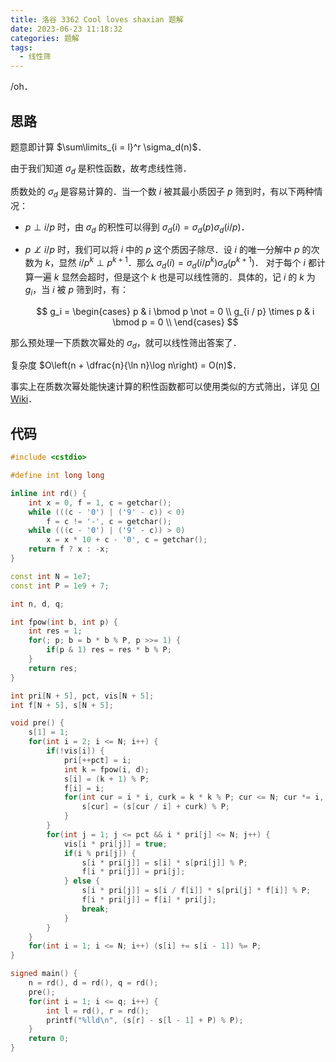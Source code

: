 ```yaml
---
title: 洛谷 3362 Cool loves shaxian 题解
date: 2023-06-23 11:18:32
categories: 题解
tags:
  - 线性筛
---
```


/oh．

<!-- more -->

## 思路

题意即计算 $\sum\limits_{i = l}^r \sigma_d(n)$．

由于我们知道 $\sigma_d$ 是积性函数，故考虑线性筛．

质数处的 $\sigma_d$ 是容易计算的．当一个数 $i$ 被其最小质因子 $p$ 筛到时，有以下两种情况：

- $p \perp i / p$ 时，由 $\sigma_d$ 的积性可以得到 $\sigma_d(i) = \sigma_d(p) \sigma_d(i / p)$．
- $p \not\perp i / p$ 时，我们可以将 $i$ 中的 $p$ 这个质因子除尽．设 $i$ 的唯一分解中 $p$ 的次数为 $k$，显然 $i / p^k \perp p^{k + 1}$．那么 $\sigma_d(i) = \sigma_d(i / p^k) \sigma_d(p^{k + 1})$．
  对于每个 $i$ 都计算一遍 $k$ 显然会超时，但是这个 $k$ 也是可以线性筛的．具体的，记 $i$ 的 $k$ 为 $g_i$，当 $i$ 被 $p$ 筛到时，有：

  $$
  g_i =
  \begin{cases}
    p & i \bmod p \not = 0 \\
    g_{i / p} \times p & i \bmod p = 0 \\
  \end{cases}
  $$

那么预处理一下质数次幂处的 $\sigma_d$，就可以线性筛出答案了．

复杂度 $O\left(n + \dfrac{n}{\ln n}\log n\right) = O(n)$．

事实上在质数次幂处能快速计算的积性函数都可以使用类似的方式筛出，详见 [OI Wiki](https://oi-wiki.org/math/number-theory/sieve/#%E4%B8%80%E8%88%AC%E7%9A%84%E7%A7%AF%E6%80%A7%E5%87%BD%E6%95%B0)．

## 代码

```cpp
#include <cstdio>

#define int long long

inline int rd() {
	int x = 0, f = 1, c = getchar();
	while (((c - '0') | ('9' - c)) < 0)
		f = c != '-', c = getchar();
	while (((c - '0') | ('9' - c)) > 0)
		x = x * 10 + c - '0', c = getchar();
	return f ? x : -x;
}

const int N = 1e7;
const int P = 1e9 + 7;

int n, d, q;

int fpow(int b, int p) {
	int res = 1;
	for(; p; b = b * b % P, p >>= 1) {
		if(p & 1) res = res * b % P;
	}
	return res;
}

int pri[N + 5], pct, vis[N + 5];
int f[N + 5], s[N + 5];

void pre() {
	s[1] = 1;
	for(int i = 2; i <= N; i++) {
		if(!vis[i]) {
			pri[++pct] = i;
			int k = fpow(i, d);
			s[i] = (k + 1) % P;
			f[i] = i;
			for(int cur = i * i, curk = k * k % P; cur <= N; cur *= i, (curk *= k) %= P) {
				s[cur] = (s[cur / i] + curk) % P;
			}
		}
		for(int j = 1; j <= pct && i * pri[j] <= N; j++) {
			vis[i * pri[j]] = true;
			if(i % pri[j]) {
				s[i * pri[j]] = s[i] * s[pri[j]] % P;
				f[i * pri[j]] = pri[j];
			} else {
				s[i * pri[j]] = s[i / f[i]] * s[pri[j] * f[i]] % P;
				f[i * pri[j]] = f[i] * pri[j];
				break;
			}
		}
	}
	for(int i = 1; i <= N; i++) (s[i] += s[i - 1]) %= P;
}

signed main() {
	n = rd(), d = rd(), q = rd();
	pre();
	for(int i = 1; i <= q; i++) {
		int l = rd(), r = rd();
		printf("%lld\n", (s[r] - s[l - 1] + P) % P);
	}
	return 0;
}
```
